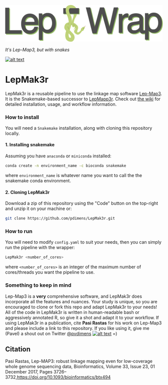 ![logo](.misc/logo.png)

_It's Lep-Map3, but with snakes_

[![alt text](https://img.shields.io/badge/docs-wiki-75ae6c?style=for-the-badge&logo=Read%20The%20Docs)](https://github.com/pdimens/LepMak3r/wiki) 

# LepMak3r

LepMak3r is a reusable pipeline to use the linkage map software [Lep-Map3](https://sourceforge.net/projects/lep-map3/). It is the Snakemake-based successor to [LepMapp3r](https://github.com/pdimens/LepMapp3r). Check out [the wiki](https://github.com/pdimens/LepMak3r/wiki) for detailed installation, usage, and workflow information.



### How to install
You will need a `Snakemake` installation, along with cloning this repository locally.
#### 1. Installing snakemake
Assuming you have `anaconda` or `miniconda` installed:
```bash
conda create -n environment_name -c bioconda snakemake
```
where `environment_name` is whatever name you want to call the the snakemake conda environment.
#### 2. Cloning LepMak3r
Download a zip of this repository using the "Code" button on the top-right and unzip it on your machine or:
```bash
git clone https://github.com/pdimens/LepMak3r.git
```

### How to run
You will need to modify `config.yaml` to suit your needs, then you can simply run the pipeline with the wrapper:
```bash
LepMak3r <number_of_cores>
```
where `<number_of_cores>` is an integer of the maximum number of cores/threads you want the pipeline to use.

### Something to keep in mind

Lep-Map3 is a **very** comprehensive software, and LepMak3r does incorporate all the features and nuances. Your study is unique, so you are encouraged to clone or fork this repo and adapt LepMak3r to your needs! All of the code in LepMak3r is written in human-readable bash or aggressively annotated R, so give it a shot and adapt it to your workflow. If using LepMak3r in a publication, cite **Pasi Rastas** for his work on Lep-Map3 and please include a link to this repository. If you like using it, give me (Pavel) a shout out on Twitter [@pvdimens](https://twitter.com/PVDimens) [![alt text](http://i.imgur.com/wWzX9uB.png)](https://twitter.com/PVDimens)  =)



## Citation

Pasi Rastas, Lep-MAP3: robust linkage mapping even for low-coverage whole genome sequencing data, Bioinformatics, Volume 33, Issue 23, 01 December 2017, Pages 3726–3732,https://doi.org/10.1093/bioinformatics/btx494
